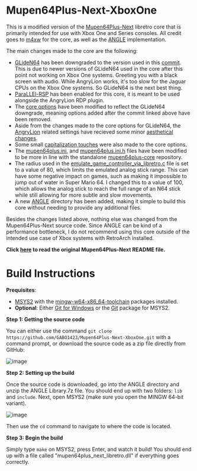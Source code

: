 # Mupen64Plus-Next-XboxOne
This is a modified version of the [Mupen64Plus-Next](https://github.com/libretro/mupen64plus-libretro-nx) libretro core that is primarily intended for use with Xbox One and Series consoles. All credit goes to [m4xw](https://github.com/m4xw) for the core, as well as the [ANGLE](https://github.com/google/angle) implementation.

The main changes made to the core are the following:

- [GLideN64](https://github.com/gonetz/GLideN64) has been downgraded to the version used in this [commit](https://github.com/libretro/mupen64plus-libretro-nx/commit/143e608e3ce715f62c71d589d7129ccd80ab0819). This is due to newer versions of GLideN64 used in the core after this point not working on Xbox One systems. Greeting you with a black screen with audio. While AngryLion works, it's too slow for the Jaguar CPUs on the Xbox One systems. So GLideN64 is the next best thing.
- [ParaLLEl-RSP](https://github.com/Themaister/parallel-rsp) has been enabled for this core, it is meant to be used alongside the AngryLion RDP plugin. 
- The [core options](https://github.com/GABO1423/Mupen64Plus-Next-XboxOne/blob/master/libretro/libretro_core_options.h) have been modified to reflect the GLideN64 downgrade, meaning options added after the commit linked above have been removed.
- Aside from the changes made to the core options for GLideN64, the [AngryLion](https://github.com/ata4/angrylion-rdp-plus) related settings have recieved some minor [aesthetical changes](https://github.com/GABO1423/Mupen64Plus-Next-XboxOne/commit/aea9273f1173d78b3bbdba92f9cde4c7087b1535).
- Some small [capitalization touches](https://github.com/GABO1423/Mupen64Plus-Next-XboxOne/commit/45e1b6a477bba7a9a4c62c0ba7bb5f7a5156f274) were also made to the core options.
- The [mupen64plus.ini](https://github.com/GABO1423/Mupen64Plus-Next-XboxOne/blob/master/mupen64plus-core/data/mupen64plus.ini), and [mupen64plus.ini.h](https://github.com/GABO1423/Mupen64Plus-Next-XboxOne/blob/master/custom/mupen64plus-core/main/mupen64plus.ini.h) files have been modified to be more in line with the standalone [mupen64plus-core](https://github.com/mupen64plus/mupen64plus-core) repository.
- The radius used in the [emulate_game_controller_via_libretro.c](https://github.com/GABO1423/Mupen64Plus-Next-XboxOne/blob/master/custom/mupen64plus-core/plugin/emulate_game_controller_via_libretro.c#L299) file is set to a value of 80, which limits the emulated analog stick range. This can have some negative impact on games, such as making it impossible to jump out of water in Super Mario 64. I changed this to a value of 100, which allows the analog stick to reach the full range of an N64 stick while still allowing for more subtle and slow movements.
- A new [ANGLE](https://github.com/GABO1423/Mupen64Plus-Next-XboxOne/tree/master/ANGLE) directory has been added, making it simple to build this core without needing to provide any additional files.

Besides the changes listed above, nothing else was changed from the Mupen64Plus-Next source code.
Since ANGLE can be kind of a performance bottleneck, I do not recommend using this core outside of the intended use case of Xbox systems with RetroArch installed.

**Click [here](https://github.com/GABO1423/Mupen64Plus-Next-XboxOne/blob/master/README-original.md) to read the original Mupen64Plus-Next README file.**

# Build Instructions

**Prequisites**:

- [MSYS2](https://www.msys2.org/) with the [mingw-w64-x86_64-toolchain](https://packages.msys2.org/group/mingw-w64-x86_64-toolchain) packages installed.
- **Optional**: Either [Git for Windows](https://gitforwindows.org/) or the [Git](https://packages.msys2.org/package/git) package for MSYS2.

**Step 1: Getting the source code**

You can either use the command `git clone https://github.com/GABO1423/Mupen64Plus-Next-XboxOne.git` with a command prompt, or download the source code as a zip file directly from GitHub:

![image](https://user-images.githubusercontent.com/35014183/164373033-25607e57-24c5-4987-91bc-3e43c7f02387.png)

**Step 2: Setting up the build**

Once the source code is downloaded, go into the ANGLE directory and unzip the ANGLE Library.7z file. You should end up with two folders: `lib` and `include`.
Next, open MSYS2 (make sure you open the MINGW 64-bit variant).

![image](https://user-images.githubusercontent.com/35014183/164373294-7e12f238-b013-40df-b686-1ef24c541d9d.png)

Then use the `cd` command to navigate to where the code is located.

**Step 3: Begin the build**

Simply type `make` on MSYS2, press Enter, and watch it build! You should end up with a file called "mupen64plus_next_libretro.dll" if everything goes correctly.
